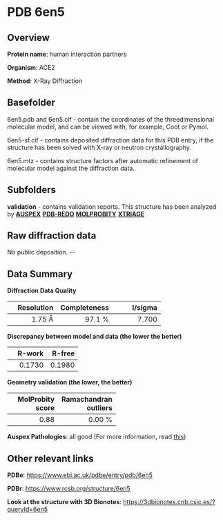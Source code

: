 # PDB 6en5

## Overview

**Protein name**: human interaction partners

**Organism**: ACE2

**Method**: X-Ray Diffraction

## Basefolder

6en5.pdb and 6en5.cif - contain the coordinates of the threedimensional molecular model, and can be viewed with, for example, Coot or Pymol.

6en5-sf.cif - contains deposited diffraction data for this PDB entry, if the structure has been solved with X-ray or neutron crystallography.

6en5.mtz - contains structure factors after automatic refinement of molecular model against the diffraction data.

## Subfolders





**validation** - contains validation reports. This structure has been analyzed by [**AUSPEX**](https://github.com/thorn-lab/coronavirus_structural_task_force/tree/master/pdb/human_interaction_partners/ACE2/6en5/validation/auspex) [**PDB-REDO**](https://github.com/thorn-lab/coronavirus_structural_task_force/tree/master/pdb/human_interaction_partners/ACE2/6en5/validation/pdb-redo) [**MOLPROBITY**](https://github.com/thorn-lab/coronavirus_structural_task_force/tree/master/pdb/human_interaction_partners/ACE2/6en5/validation/molprobity) [**XTRIAGE**](https://github.com/thorn-lab/coronavirus_structural_task_force/blob/master/pdb/human_interaction_partners/ACE2/6en5/validation/Xtriage_output.log) 

## Raw diffraction data

No public deposition. --<br> 

## Data Summary
**Diffraction Data Quality**

|   | Resolution | Completeness| I/sigma |
|---|-------------:|----------------:|--------------:|
|   |1.75 Å|97.1  %|<img width=50/>7.700|

**Discrepancy between model and data (the lower the better)**

|   | **R-work**| **R-free**   
|---|-------------:|----------------:|           
||  0.1730|  0.1980|

**Geometry validation (the lower, the better)**

|   |**MolProbity<br>score**| **Ramachandran<br>outliers** 
|---|-------------:|----------------:|
||  0.88|  0.00 %|

**Auspex Pathologies**: all good (For more information, read [this](https://github.com/thorn-lab/coronavirus_structural_task_force/blob/master/pdb/human_interaction_partners/ACE2/6en5/validation/auspex/6en5_auspex_comments.txt))

 



## Other relevant links 
**PDBe**:  https://www.ebi.ac.uk/pdbe/entry/pdb/6en5
 
**PDBr**: https://www.rcsb.org/structure/6en5 

**Look at the structure with 3D Bionotes**: https://3dbionotes.cnb.csic.es/?queryId=6en5

